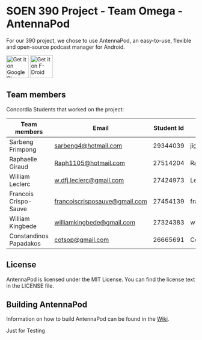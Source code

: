 # SOEN 390 Project - Team Omega - AntennaPod 
For our 390 project, we chose to use AntennaPod, an easy-to-use, flexible and open-source podcast manager for Android.

[<img src="https://play.google.com/intl/en_us/badges/images/generic/en_badge_web_generic.png"
      alt="Get it on Google Play"
      height="60">](https://play.google.com/store/apps/details?id=de.danoeh.antennapod)
[<img src="https://f-droid.org/badge/get-it-on.png"
      alt="Get it on F-Droid"
      height="60">](https://f-droid.org/app/de.danoeh.antennapod)
      
## Team members 

Concordia Students that worked on the project:

Team members          | Email                         | Student Id   |Github Usernames
------------          | --------------------          | ------------ |----------------
Sarbeng Frimpong      | sarbeng4@hotmail.com          | 29344039     | jiggy357
Raphaelle Giraud      | Raph1105@hotmail.com          | 27514204     | Raph1105
William Leclerc       | w.dfj.leclerc@gmail.com       | 27424973     | LeCleric
Francois Crispo-Sauve | francoiscrisposauve@gmail.com | 27454139     | franksauve
William Kingbede      | williamkingbede@gmail.com     | 27324383     | williamkingbede
Constandinos Papadakos| cotsop@gmail.com              | 26665691     | Cotso
    
## License

AntennaPod is licensed under the MIT License. You can find the license text in the LICENSE file.


## Building AntennaPod

Information on how to build AntennaPod can be found in the [Wiki](https://github.com/AntennaPod/AntennaPod/wiki/Building-AntennaPod).

Just for Testing
